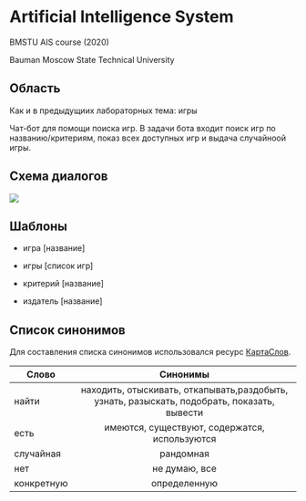 # Artificial Intelligence System

BMSTU AIS course (2020)

Bauman Moscow State Technical University

## Область

Как и в предыдущиих лабораторных тема: игры

Чат-бот для помощи поиска игр. В задачи бота входит поиск игр по названию/критериям, показ всех доступных игр и выдача случайноой игры.

## Схема диалогов

![](https://sun9-8.userapi.com/impf/0BqseTqLZwu1s5cJ5Fuh6-L1lg8vtM0zcyZXdw/h9yoolbxkvI.jpg?size=860x1114&quality=96&proxy=1&sign=e1d20a822695d0254ca46cef96aa3882&type=album)

## Шаблоны

- игра [название]

- игры [список игр]

- критерий [название]

- издатель [название]

## Список синонимов

Для составления списка синонимов использовался ресурс [КартаСлов](https://kartaslov.ru/).

| Слово      |                                                           Синонимы                                                            |
| ---------- | :---------------------------------------------------------------------------------------------------------------------------: |
| найти      | находить, отыскивать, откапывать,раздобыть, узнать, разыскать, подобрать, показать, вывести |
| есть       |                                         имеются, существуют, содержатся, используются                                         |
| случайная  |                                                       рандомная                                                        |
| нет        |                                                         не думаю, все                                                         |
| конкретную |                                                         определенную                                                          |
